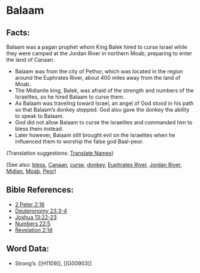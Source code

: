 # Balaam

## Facts:

Balaam was a pagan prophet whom King Balek hired to curse Israel while they were camped at the Jordan River in northern Moab, preparing to enter the land of Canaan.

* Balaam was from the city of Pethor, which was located in the region around the Euphrates River, about 400 miles away from the land of Moab.
* The Midianite king, Balek, was afraid of the strength and numbers of the Israelites, so he hired Balaam to curse them.
* As Balaam was traveling toward Israel, an angel of God stood in his path so that Balaam’s donkey stopped. God also gave the donkey the ability to speak to Balaam.
* God did not allow Balaam to curse the Israelites and commanded him to bless them instead.
* Later however, Balaam still brought evil on the Israelites when he influenced them to worship the false god Baal-peor.

(Translation suggestions: [Translate Names](../../translate/translate-names))

(See also: [bless](../kt/bless.md), [Canaan](../names/canaan.md), [curse](../kt/curse.md), [donkey](../other/donkey.md), [Euphrates River](../names/euphrates.md), [Jordan River](../names/jordanriver.md), [Midian](../names/midian.md), [Moab](../names/moab.md), [Peor](../names/peor.md))

## Bible References:

* [2 Peter 2:16](rc://en/tn/help/2pe/02/16)
* [Deuteronomy 23:3-4](rc://en/tn/help/deu/23/03)
* [Joshua 13:22-23](rc://en/tn/help/jos/13/22)
* [Numbers 22:5](rc://en/tn/help/num/22/05)
* [Revelation 2:14](rc://en/tn/help/rev/02/14)

## Word Data:

* Strong’s: [[H1109]], [[G00903]]
